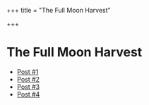+++
title = "The Full Moon Harvest"

+++

# The Full Moon Harvest

- [Post #1](/blog/post-1)
- [Post #2](/blog/post-2)
- [Post #3](/blog/post-3)
- [Post #4](/blog/post-4)
